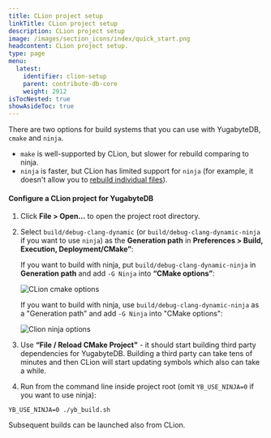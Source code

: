 ```yaml
---
title: CLion project setup
linkTitle: CLion project setup
description: CLion project setup
image: /images/section_icons/index/quick_start.png
headcontent: CLion project setup.
type: page
menu:
  latest:
    identifier: clion-setup
    parent: contribute-db-core
    weight: 2912
isTocNested: true
showAsideToc: true
---
```


There are two options for build systems that you can use with YugabyteDB, `cmake` and `ninja`.

* `make` is well-supported by CLion, but slower for rebuild comparing to ninja.
* `ninja` is faster, but CLion has limited support for `ninja` (for example, it doesn't allow you to [rebuild individual files](https://youtrack.jetbrains.com/issue/CPP-17622)).

#### Configure a CLion project for YugabyteDB

1. Click **File > Open…** to open the project root directory.
2. Select `build/debug-clang-dynamic` (or `build/debug-clang-dynamic-ninja` if you want to use `ninja`) as the **Generation path** in **Preferences > Build, Execution, Deployment/CMake”**: 

    If you want to build with ninja, put `build/debug-clang-dynamic-ninja` in **Generation path** and add `-G Ninja` into **“CMake options”**:    
        
    ![CLion cmake options](/images/contribute/clion-cmake-options.png)
    
    If you want to build with ninja, use `build/debug-clang-dynamic-ninja` as a "Generation path" and add `-G Ninja` into "CMake options":
    
    ![Clion ninja options](/images/contribute/clion-cmake-options-ninja.png)

3. Use **“File / Reload CMake Project"** - it should start building third party dependencies for YugabyteDB. 
Building a third party can take tens of minutes and then CLion will start updating symbols which also can take a while.
4. Run from the command line inside project root (omit `YB_USE_NINJA=0` if you want to use ninja): 

```YB_USE_NINJA=0 ./yb_build.sh```

Subsequent builds can be launched also from CLion.

